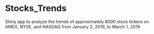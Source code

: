 # Stocks_Trends
Shiny app to analyze the trends of approximately 8000 stock tickers on AMEX, NYSE, and NASDAQ from January 2, 2019, to March 1, 2019
